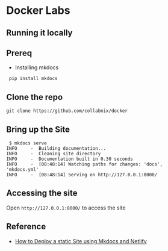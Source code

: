 # Docker Labs 

## Running it locally

## Prereq

- Installing mkdocs

```
 pip install mkdocs
```



## Clone the repo

```
git clone https://github.com/collabnix/docker
```

## Bring up the Site

```
 $ mkdocs serve
INFO     -  Building documentation...
INFO     -  Cleaning site directory
INFO     -  Documentation built in 0.30 seconds
INFO     -  [08:48:14] Watching paths for changes: 'docs', 'mkdocs.yml'
INFO     -  [08:48:14] Serving on http://127.0.0.1:8000/
```

## Accessing the site

Open ```http://127.0.0.1:8000/``` to access the site


## Reference

- [How to Deploy a static Site using Mkdocs and Netlify](https://collabnix.com/how-to-deploy-a-static-site-using-mkdocs-and-netlify/)
